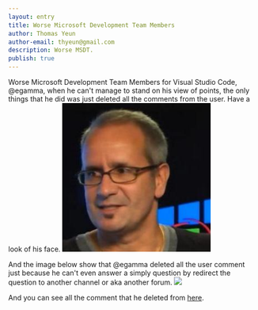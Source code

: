 ```yaml
---
layout: entry
title: Worse Microsoft Development Team Members
author: Thomas Yeun
author-email: thyeun@gmail.com
description: Worse MSDT.
publish: true
---
```


Worse Microsoft Development Team Members for Visual Studio Code, @egamma, when he can't manage to stand on his view of points, the only things that he did was just deleted all the comments from the user. Have a look of his face.
<img src="/images/2015-12-16/egamma.jpg" style="margin: 0 auto; width: 300px;" />

And the image below show that @egamma deleted all the user comment just because he can't even answer a simply question by redirect the question to another channel or aka another forum.
<img src="/images/2015-12-16/egamma-post.jpg" style="margin: 0 auto; width: 752px;" />

And you can see all the comment that he deleted from [here](https://github.com/Microsoft/vscode/issues/1206#issuecomment-164459110).
